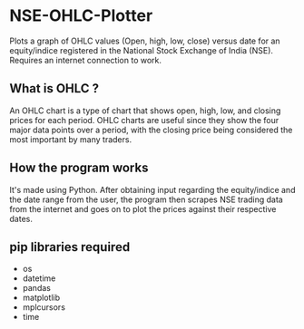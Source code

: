 # NSE-OHLC-Plotter
Plots a graph of OHLC values (Open, high, low, close) versus date for an equity/indice registered in the National Stock Exchange of India (NSE).
Requires an internet connection to work.

## What is OHLC ?
An OHLC chart is a type of chart that shows open, high, low, and closing prices for each period. OHLC charts are useful since they show the four major data points over a period, with the closing price being considered the most important by many traders. 

## How the program works
It's made using Python. After obtaining input regarding the equity/indice and the date range from the user, the program then scrapes NSE trading data from the internet and goes on to plot the prices against their respective dates. 

## pip libraries required
- os
- datetime
- pandas
- matplotlib
- mplcursors
- time

